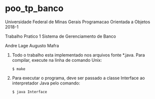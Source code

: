 # poo_tp_banco
Universidade Federal de Minas Gerais
Programacao Orientada a Objetos
2018-1

Trabalho Pratico 1
Sistema de Gerenciamento de Banco

Andre Lage
Augusto Mafra

1. Todo o trabalho esta implementado nos arquivos fonte \*.java. Para
   compilar, execute na linha de comando Unix:

    ```
    $ make
    ```

2. Para executar o programa, deve ser passado a classe Interface ao interpretador
   Java pelo comando:

    ```
    $ java Interface
    ```

